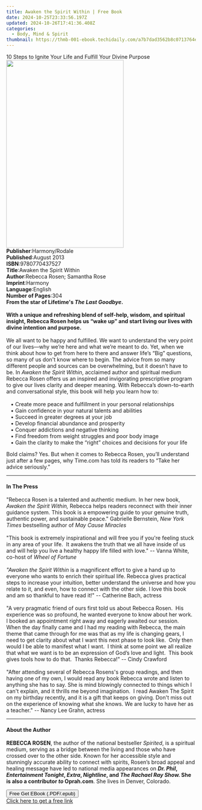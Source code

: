 ```yaml
---
title: Awaken the Spirit Within | Free Book
date: 2024-10-25T23:33:56.197Z
updated: 2024-10-26T17:41:36.408Z
categories:
  - Body, Mind & Spirit
thumbnail: https://thmb-001-ebook.techidaily.com/a7b7dad3562b8c0713764e1256ccd19750b6c3469b0c50a2671d811bec811b77.jpg
---
```

<main id="book-container">
  <div class="flex flex-col">
    <div class="book-brief flex-1 py-6 px-4 sm:p-6 md:py-10 md:px-8">
      <!-- brief-->
      <div class="book-brief-main">
        10 Steps to Ignite Your Life and Fulfill Your Divine Purpose
      </div>
    </div>
    <div
      class="book-meta-info flex-1 grid gap-4 col-start-1 col-end-3 row-start-1 sm:mb-6 sm:grid-cols-4 lg:gap-6 lg:col-start-2 lg:row-end-6 lg:row-span-6 lg:mb-0"
    >
      <div
        class="book-meta-info-left place-content-center mt-4 p-4 text-sm leading-6 col-start-2 col-span-2 dark:text-slate-400"
      >
        <img
          class="w-full h-500 object-cover rounded-lg sm:h-255 sm:col-span-2 lg:col-span-full"
          src="https://img-001-ebook.techidaily.com/bfadc8868b4199fea2ea983fe7fbaf3d81c226d85ce6fadd3ce25944123a4c3e.jpg"
          alt=""
          width="312"
          height="500"
        />
      </div>
      <div
        class="book-meta-info-right mt-2 col-start-1 row-start-2 col-span-3 self-center"
      >
        <!-- meta data  -->
        <div class="flex flex-col px-4 md:px-8">
          <div class="flex-1">
            <strong>Publisher</strong>:<span class="px-2">Harmony/Rodale</span>
          </div>
          <div class="flex-1">
            <strong>Published</strong>:<span class="px-2">August 2013</span>
          </div>
          <div class="flex-1">
            <strong>ISBN</strong>:<span class="px-2">9780770437527</span>
          </div>
          <div class="flex-1">
            <strong>Title</strong>:<span class="px-2"
              >Awaken the Spirit Within</span
            >
          </div>
          <div class="flex-1">
            <strong>Author</strong>:<span class="px-2"
              >Rebecca Rosen; Samantha Rose</span
            >
          </div>
          <div class="flex-1">
            <strong>Imprint</strong>:<span class="px-2">Harmony</span>
          </div>
          <div class="flex-1">
            <strong>Language</strong>:<span class="px-2">English</span>
          </div>
          <div class="flex-1">
            <strong>Number of Pages</strong>:<span class="px-2">304</span>
          </div>
        </div>
      </div>
    </div>
    <div class="book-description flex-1 py-6 px-4 sm:p-6 md:py-10 md:px-8">
      <div class="book-description-main">
        <div accordion-content="" id="description">
          <b
            >From the star of Lifetime's
            <i>The Last Goodbye</i>.<br /><br />With a unique and refreshing
            blend of self-help, wisdom, and spiritual insight, Rebecca Rosen
            helps us “wake up” and start living our lives with divine intention
            and purpose.</b
          ><br /><br />We all want to be happy and fulfilled. We want to
          understand the very point of our lives—why we’re here and what we’re
          meant to do. Yet, when we think about how to get from here to there
          and answer life’s “Big” questions, so many of us don't know where to
          begin. The advice from so many different people and sources can be
          overwhelming, but it doesn’t have to be. In
          <i>Awaken the Spirit Within</i>, acclaimed author and spiritual medium
          Rebecca Rosen offers us an inspired and invigorating prescriptive
          program to give our lives clarity and deeper meaning. With Rebecca’s
          down-to-earth and conversational style, this book will help you learn
          how to:&nbsp;<br /><br />&nbsp;&nbsp;&nbsp;•&nbsp;Create more peace
          and fulfillment in your personal relationships
          <br />&nbsp;&nbsp;&nbsp;•&nbsp;Gain confidence in your natural talents
          and abilities <br />&nbsp;&nbsp;&nbsp;•&nbsp;Succeed in greater
          degrees at your job <br />&nbsp;&nbsp;&nbsp;•&nbsp;Develop financial
          abundance and prosperity <br />&nbsp;&nbsp;&nbsp;•&nbsp;Conquer
          addictions and negative thinking <br />&nbsp;&nbsp;&nbsp;•&nbsp;Find
          freedom from weight struggles and poor body image
          <br />&nbsp;&nbsp;&nbsp;•&nbsp;Gain the clarity to make the “right”
          choices and decisions for your life<br />
          <p>
            Bold claims? Yes. But when it comes to Rebecca Rosen, you’ll
            understand just after a few pages, why Time.com has told its readers
            to “Take her advice seriously.”
          </p>
        </div>
        <div class="accordion-fader"></div>
      </div>
    </div>
    <div class="book-excerpts flex-1 py-6 px-4 sm:p-6 md:py-10 md:px-8">
      <!-- excerpts-->
      <div class="book-excerpts-main">
        <hr />
        <h4 class="placeholder placeholder-heading">
          <span>In The Press</span>
        </h4>
        <p>
          "Rebecca Rosen is a talented and authentic medium. In her new book,
          <i>Awaken the Spirit Within,</i> Rebecca helps readers reconnect with
          their inner guidance system. This book is a empowering guide to your
          genuine truth, authentic power, and sustainable peace." Gabrielle
          Bernstein, <i>New York Times </i>bestselling author of
          <i>May Cause Miracles </i><br /><br />"This book is extremely
          inspirational and will free you if you're feeling stuck in any area of
          your life.&nbsp;&nbsp;It awakens the truth that we all have inside of
          us and will help you live a healthy happy life filled with love." --
          Vanna White, co-host of <i>Wheel of Fortune<br /></i><br /><i
            >"Awaken the Spirit Within</i
          >&nbsp;is a&nbsp;magnificent&nbsp;effort to give a hand up to everyone
          who wants to enrich their spiritual life. Rebecca gives practical
          steps to increase your intuition, better understand the universe and
          how you relate to it, and even, how to connect with the other side. I
          love this book and am so thankful to have read it!" -- Catherine Bach,
          actress<br /><br />"A very pragmatic friend of ours first told us
          about Rebecca Rosen.&nbsp; His experience was so profound, he wanted
          everyone to know about her work.&nbsp; I booked an appointment right
          away and eagerly awaited our session.&nbsp; When the day finally came
          and I had my reading with Rebecca, the main theme that came through
          for me was that as my life is changing gears, I need to get clarity
          about what I want this next phase to look like.&nbsp; Only then would
          I be able to manifest what I want.&nbsp; I think at some point we all
          realize that what we want is to be an expression of God’s love and
          light.&nbsp; This book gives tools how to do that.&nbsp; Thanks
          Rebecca!" -- Cindy Crawford<br /><br />"After attending several of
          Rebecca Rosens's group readings, and&nbsp;then having one of my own, I
          would read any book Rebecca wrote and listen to anything she has to
          say. She is mind blowingly connected to things which I can't explain,
          and it thrills me beyond imagination. &nbsp;I read Awaken The Spirit
          on my birthday recently, and it is a gift that keeps on giving. Don't
          miss out on the experience of knowing what she knows. We are lucky to
          have her as a teacher." -- Nancy Lee Grahn, actress
        </p>
      </div>
    </div>
    <div class="book-about-author flex-1 py-6 px-4 sm:p-6 md:py-10 md:px-8">
      <!-- about author-->
      <div class="book-main-author-main">
        <hr />
        <h4 class="placeholder placeholder-heading">
          <span>About the Author</span>
        </h4>
        <p>
          <b>REBECCA ROSEN</b>, the author of the national bestseller
          <i>Spirited</i>, is a spiritual medium, serving as a bridge between
          the living and those who have crossed over to the other side. Known
          for her accessible style and stunningly accurate ability to connect
          with spirits, Rosen’s broad appeal and healing message have led to
          national media appearances on
          <b
            ><i>Dr. Phil</i>, <i>Entertainment Tonight</i>, <i>Extra</i>,
            <i>Nightline</i>, and <i>The Rachael Ray Show. </i>She is also a
            contributor<i> to </i>Oprah.com</b
          >. She lives in Denver, Colorado.
        </p>
      </div>
    </div>
    <div class="book-free-get flex-1 py-6 px-4 sm:p-6 md:py-10 md:px-8">
      <button
        id="btn-free-get"
        class="bg-blue-500 hover:bg-blue-700 text-white font-bold py-2 px-4 rounded"
      >
        Free Get EBook (.PDF/.epub)
      </button>
      <div id="countdown-display" class="px-2 text-lg mt-2"></div>
      <a
        id="free-link"
        class="hidden bg-blue-500 hover:bg-blue-700 text-white font-bold py-2 px-4 rounded"
        href="https://www.ebooks.com/en-us/book/1132934/awaken-the-spirit-within/rebecca-rosen/"
        target="_blank"
        >Click here to get a free link</a
      >
    </div>
    <script>
      let countdownTime = 0;
      let countdownInterval = null;
      document
        .getElementById('btn-free-get')
        .addEventListener('click', startCountdown);
      function startCountdown() {
        countdownTime = new Date().getTime() + 60000 * 3;
        countdownInterval = setInterval(updateCountdown, 1000);
        document.getElementById('btn-free-get').disabled = true;
        document
          .getElementById('btn-free-get')
          .classList.add('bg-gray-500', 'cursor-not-allowed');
      }
      function updateCountdown() {
        let currentTime = new Date().getTime();
        let timeLeft = countdownTime - currentTime;
        let secondsLeft = Math.floor(timeLeft / 1000);
        document.getElementById('countdown-display').innerHTML =
          `Remaining time: ${secondsLeft} seconds.`;
        if (secondsLeft <= 0) {
          clearInterval(countdownInterval);
          document.getElementById('btn-free-get').classList.add('hidden');
          document.getElementById('free-link').classList.remove('hidden');
          document.getElementById('countdown-display').innerHTML = '';
        }
      }
    </script>
  </div>
</main>

<ins class="adsbygoogle"
      style="display:block"
      data-ad-client="ca-pub-7571918770474297"
      data-ad-slot="8358498916"
      data-ad-format="auto"
      data-full-width-responsive="true"></ins>
    